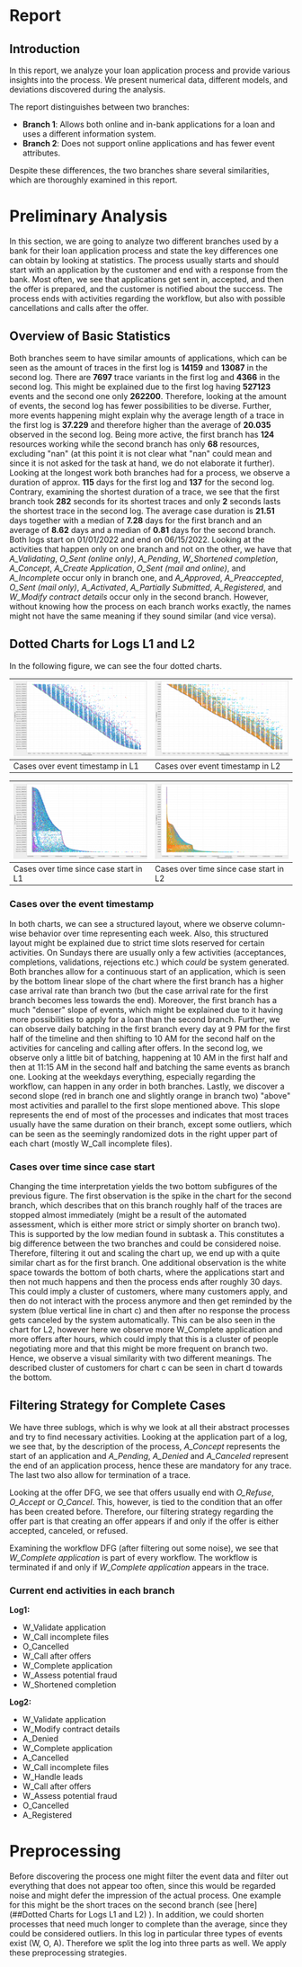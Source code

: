 # Report 

## Introduction

In this report, we analyze your loan application process and provide various insights into the process. We present numerical data, different models, and deviations discovered during the analysis. 

The report distinguishes between two branches:
- **Branch 1**: Allows both online and in-bank applications for a loan and uses a different information system.
- **Branch 2**: Does not support online applications and has fewer event attributes.

Despite these differences, the two branches share several similarities, which are thoroughly examined in this report.

# Preliminary Analysis

In this section, we are going to analyze two different branches used by a bank for their loan application process and state the key differences one can obtain by looking at statistics. The process usually starts and should start with an application by the customer and end with a response from the bank. Most often, we see that applications get sent in, accepted, and then the offer is prepared, and the customer is notified about the success. The process ends with activities regarding the workflow, but also with possible cancellations and calls after the offer.

## Overview of Basic Statistics

Both branches seem to have similar amounts of applications, which can be seen as the amount of traces in the first log is **14159** and **13087** in the second log. There are **7697** trace variants in the first log and **4366** in the second log. This might be explained due to the first log having **527123** events and the second one only **262200**. Therefore, looking at the amount of events, the second log has fewer possibilities to be diverse. Further, more events happening might explain why the average length of a trace in the first log is **37.229** and therefore higher than the average of **20.035** observed in the second log. Being more active, the first branch has **124** resources working while the second branch has only **68** resources, excluding "nan" (at this point it is not clear what "nan" could mean and since it is not asked for the task at hand, we do not elaborate it further). Looking at the longest work both branches had for a process, we observe a duration of approx. **115** days for the first log and **137** for the second log. Contrary, examining the shortest duration of a trace, we see that the first branch took **282** seconds for its shortest traces and only **2** seconds lasts the shortest trace in the second log. The average case duration is **21.51** days together with a median of **7.28** days for the first branch and an average of **8.62** days and a median of **0.81** days for the second branch. Both logs start on 01/01/2022 and end on 06/15/2022. Looking at the activities that happen only on one branch and not on the other, we have that *A_Validating*, *O_Sent (online only)*, *A_Pending*, *W_Shortened completion*, *A_Concept*, *A_Create Application*, *O_Sent (mail and online)*, and *A_Incomplete* occur only in branch one, and *A_Approved*, *A_Preaccepted*, *O_Sent (mail only)*, *A_Activated*, *A_Partially Submitted*, *A_Registered*, and *W_Modify contract details* occur only in the second branch. However, without knowing how the process on each branch works exactly, the names might not have the same meaning if they sound similar (and vice versa).

## Dotted Charts for Logs L1 and L2

In the following figure, we can see the four dotted charts.

| ![Log 1 - Cases Over Time](images/task1/dotted_chart_a_log1.png) | ![Log 2 - Cases Over Time](images/task1/dotted_chart_a_log2.png) |
|-------------------------------------------------------------|-------------------------------------------------------------|
| Cases over event timestamp in L1                           | Cases over event timestamp in L2                           |

| ![Log 1 - Time Since Case Start](images/task1/dotted_chart_b_log1.png) | ![Log 2 - Time Since Case Start](images/task1/dotted_chart_b_log2.png) |
|---------------------------------------------------------------------|---------------------------------------------------------------------|
| Cases over time since case start in L1                             | Cases over time since case start in L2                             |


### Cases over the event timestamp

In both charts, we can see a structured layout, where we observe column-wise behavior over time representing each week. Also, this structured layout might be explained due to strict time slots reserved for certain activities. On Sundays there are usually only a few activities (acceptances, completions, validations, rejections etc.) which *could* be system generated. Both branches allow for a continuous start of an application, which is seen by the bottom linear slope of the chart where the first branch has a higher case arrival rate than branch two (but the case arrival rate for the first branch becomes less towards the end). Moreover, the first branch has a much "denser" slope of events, which might be explained due to it having more possibilities to apply for a loan than the second branch. Further, we can observe daily batching in the first branch every day at 9 PM for the first half of the timeline and then shifting to 10 AM for the second half on the activities for canceling and calling after offers. In the second log, we observe only a little bit of batching, happening at 10 AM in the first half and then at 11:15 AM in the second half and batching the same events as branch one. Looking at the weekdays everything, especially regarding the workflow, can happen in any order in both branches. Lastly, we discover a second slope (red in branch one and slightly orange in branch two) "above" most activities and parallel to the first slope mentioned above. This slope represents the end of most of the processes and indicates that most traces usually have the same duration on their branch, except some outliers, which can be seen as the seemingly randomized dots in the right upper part of each chart (mostly W_Call incomplete files).

### Cases over time since case start

Changing the time interpretation yields the two bottom subfigures of the previous figure. The first observation is the spike in the chart for the second branch, which describes that on this branch roughly half of the traces are stopped almost immediately (might be a result of the automated assessment, which is either more strict or simply shorter on branch two). This is supported by the low median found in subtask a. This constitutes a big difference between the two branches and could be considered noise. Therefore, filtering it out and scaling the chart up, we end up with a quite similar chart as for the first branch. One additional observation is the white space towards the bottom of both charts, where the applications start and then not much happens and then the process ends after roughly 30 days. This could imply a cluster of customers, where many customers apply, and then do not interact with the process anymore and then get reminded by the system (blue vertical line in chart c) and then after no response the process gets canceled by the system automatically. This can be also seen in the chart for L2, however here we observe more W_Complete application and more offers after hours, which could imply that this is a cluster of people negotiating more and that this might be more frequent on branch two. Hence, we observe a visual similarity with two different meanings. The described cluster of customers for chart c can be seen in chart d towards the bottom.

## Filtering Strategy for Complete Cases

We have three sublogs, which is why we look at all their abstract processes and try to find necessary activities. Looking at the application part of a log, we see that, by the description of the process, *A_Concept* represents the start of an application and *A_Pending*, *A_Denied* and *A_Canceled* represent the end of an application process, hence these are mandatory for any trace. The last two also allow for termination of a trace.

Looking at the offer DFG, we see that offers usually end with *O_Refuse*, *O_Accept* or *O_Cancel*. This, however, is tied to the condition that an offer has been created before. Therefore, our filtering strategy regarding the offer part is that creating an offer appears if and only if the offer is either accepted, canceled, or refused.

Examining the workflow DFG (after filtering out some noise), we see that *W_Complete application* is part of every workflow. The workflow is terminated if and only if *W_Complete application* appears in the trace.

### Current end activities in each branch

**Log1:**

- W_Validate application
- W_Call incomplete files
- O_Cancelled
- W_Call after offers
- W_Complete application
- W_Assess potential fraud
- W_Shortened completion

**Log2:**

- W_Validate application
- W_Modify contract details
- A_Denied
- W_Complete application
- A_Cancelled
- W_Call incomplete files
- W_Handle leads
- W_Call after offers
- W_Assess potential fraud
- O_Cancelled
- A_Registered


# Preprocessing

Before discovering the process one might filter the event data and filter out everything that does not appear too often, since this would be regarded noise and might defer the impression of the actual process. One example for this might be the short traces on the second branch (see [here](##Dotted Charts for Logs L1 and L2) ). In addition, we could shorten processes that need much longer to complete than the average, since they could be considered outliers. In this log in particular three types of events exist (W, O, A). Therefore we split the log into three parts as well. We apply these preprocessing strategies.

